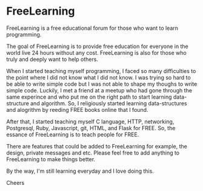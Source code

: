 # FreeLearning
FreeLearning is a free educational forum for those who want to learn programming.

The goal of FreeLearning is to provide free education for everyone in the world live 24 hours without any cost. FreeLearning is also for those who truly and deeply want to help
others. 

When I started teaching myself programming, I faced so many difficulties to the point where I did not know what I did not know. I was trying so hard to be able to 
write simple code but I was not able to shape my thoughs to write simple code. Luckily, I met a friend at a meetup who had gone through the same experince and who
put me on the right path to start learning data-structure and algorithm. So, I religiously started learning data-structures and alogrithm by reeding FREE books 
online that I found.

After that, I started teaching myself C language, HTTP, networking, Postgresql, Ruby, Javascript, git, HTML, and Flask for FREE. So, the essance of FreeLearning is
to teach people for FREE.

There are features that could be added to FreeLearning for example, the design, private messages and etc. Please feel free to add anything 
to FreeLearning to make things better.

By the way, I'm still learning everyday and I love doing this.

Cheers

